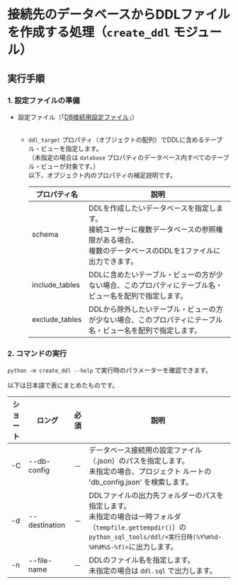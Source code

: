 # 接続先のデータベースからDDLファイルを作成する処理（`create_ddl` モジュール）

## 実行手順

### 1. 設定ファイルの準備

- 設定ファイル（「[DB接続用設定ファイル](../README.md#123-db接続用設定ファイル)」）</br></br>

  - `ddl_target` プロパティ（オブジェクトの配列）でDDLに含めるテーブル・ビューを指定します。  
    （未指定の場合は `database` プロパティのデータベース内すべてのテーブル・ビューが対象です。）  
    以下、オブジェクト内のプロパティの補足説明です。

      | プロパティ名         | 説明                                                                                    |
      |----------------|---------------------------------------------------------------------------------------|
      | schema         | DDLを作成したいデータベースを指定します。<br/>接続ユーザーに複数データベースの参照権限がある場合、<br/>複数のデータベースのDDLを1ファイルに出力できます。 |
      | include_tables | DDLに含めたいテーブル・ビューの方が少ない場合、このプロパティにテーブル名・ビュー名を配列で指定します。                                 |
      | exclude_tables | DDLから除外したいテーブル・ビューの方が少ない場合、このプロパティにテーブル名・ビュー名を配列で指定します。                               |

### 2. コマンドの実行

`python -m create_ddl --help` で実行時のパラメーターを確認できます。

以下は日本語で表にまとめたものです。

| ショート | ロング           | 必須 | 説明                                                                                                                           |
|------|---------------|:--:|------------------------------------------------------------------------------------------------------------------------------|
| -C   | --db-config   | －  | データベース接続用の設定ファイル（.json）のパスを指定します。<br/>未指定の場合、プロジェクト ルートの 'db_config.json' を検索します。                                            |
| -d   | --destination | －  | DDLファイルの出力先フォルダーのパスを指定します。<br/>未指定の場合は一時フォルダ（`tempfile.gettempdir()`）の`python_sql_tools/ddl/<実行日時(%Y%m%d-%H%M%S-%f)>`に出力します。 |
| -n   | --file-name   | －  | DDLのファイル名を指定します。<br/>未指定の場合は `ddl.sql` で出力します。                                                                               |
